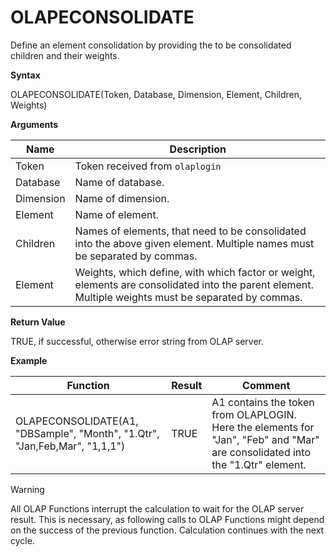 # OLAPECONSOLIDATE

Define an element consolidation by providing the to be consolidated
children and their weights.

**Syntax**

OLAPECONSOLIDATE(Token, Database, Dimension, Element, Children, Weights)

**Arguments**

| Name      | Description                                                                                                                                          |
|-----------|------------------------------------------------------------------------------------------------------------------------------------------------------|
| Token     | Token received from `olaplogin`                                                                                                                      |
| Database  | Name of database.                                                                                                                                    |
| Dimension | Name of dimension.                                                                                                                                   |
| Element   | Name of element.                                                                                                                                     |
| Children  | Names of elements, that need to be consolidated into the above given element. Multiple names must be separated by commas.                            |
| Element   | Weights, which define, with which factor or weight, elements are consolidated into the parent element. Multiple weights must be separated by commas. |

**Return Value**

TRUE, if successful, otherwise error string from OLAP server.

**Example**

| Function                                                                   | Result | Comment                                                                                                                       |
|----------------------------------------------------------------------------|--------|-------------------------------------------------------------------------------------------------------------------------------|
| OLAPECONSOLIDATE(A1, "DBSample", "Month", "1.Qtr", "Jan,Feb,Mar", "1,1,1") | TRUE   | A1 contains the token from OLAPLOGIN. Here the elements for "Jan", "Feb" and "Mar" are consolidated into the "1.Qtr" element. |

<div class="warning">

<div class="title">

Warning

</div>

All OLAP Functions interrupt the calculation to wait for the OLAP server
result. This is necessary, as following calls to OLAP Functions might
depend on the success of the previous function. Calculation continues
with the next cycle.

</div>
